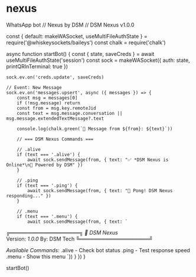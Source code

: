 # nexus
WhatsApp bot
// Nexus by DSM
// DSM Nexus v1.0.0

const { default: makeWASocket, useMultiFileAuthState } = require('@whiskeysockets/baileys')
const chalk = require('chalk')

async function startBot() {
    const { state, saveCreds } = await useMultiFileAuthState('session')
    const sock = makeWASocket({
        auth: state,
        printQRInTerminal: true
    })

    sock.ev.on('creds.update', saveCreds)

    // Event: New Message
    sock.ev.on('messages.upsert', async ({ messages }) => {
        const msg = messages[0]
        if (!msg.message) return
        const from = msg.key.remoteJid
        const text = msg.message.conversation || msg.message.extendedTextMessage?.text

        console.log(chalk.green(`💬 Message from ${from}: ${text}`))

        // === DSM Nexus Commands ===

        // .alive
        if (text === '.alive') {
            await sock.sendMessage(from, { text: "✅ *DSM Nexus is Online*\n🚀 Powered by DSM" })
        }

        // .ping
        if (text === '.ping') {
            await sock.sendMessage(from, { text: "🏓 Pong! DSM Nexus responding..." })
        }

        // .menu
        if (text === '.menu') {
            await sock.sendMessage(from, { text: `
╔═══════════════════╗
   *🤖 DSM Nexus*  
   Version: *1.0.0*
   By: DSM Tech
╚═══════════════════╝

*Available Commands:*
.alive - Check bot status
.ping - Test response speed
.menu - Show this menu
            `})
        }
    })
}

startBot()
